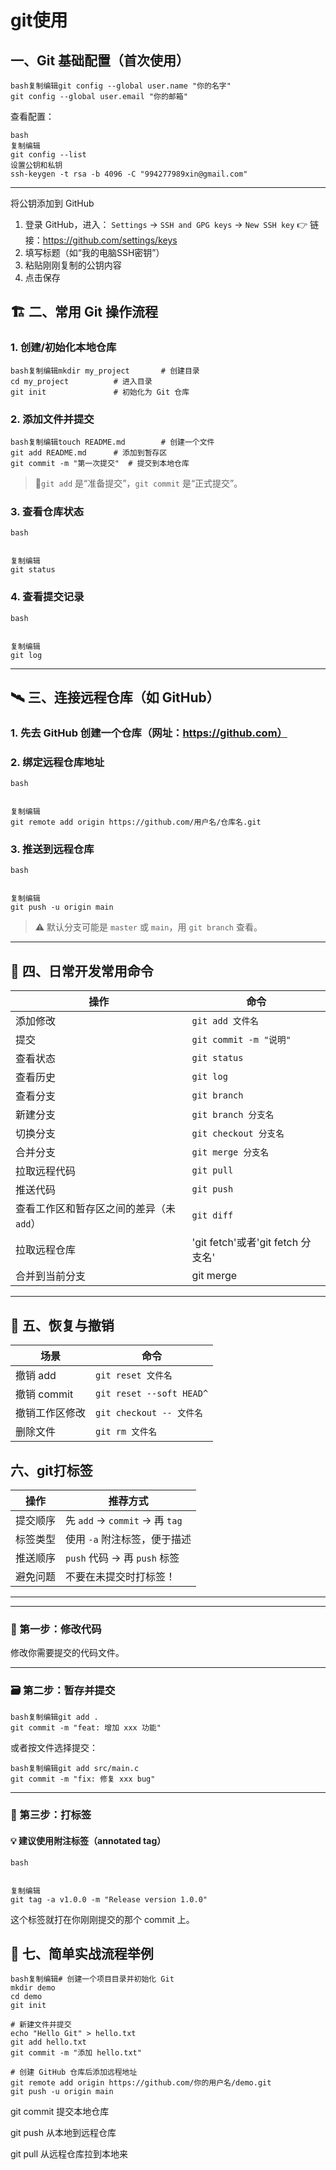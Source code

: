 # git使用

## 一、Git 基础配置（首次使用）

```
bash复制编辑git config --global user.name "你的名字"
git config --global user.email "你的邮箱"
```

查看配置：

```
bash
复制编辑
git config --list
设置公钥和私钥
ssh-keygen -t rsa -b 4096 -C "994277989xin@gmail.com"
```

------

将公钥添加到 GitHub

1. 登录 GitHub，进入：
    `Settings` → `SSH and GPG keys` → `New SSH key`
    👉 链接：https://github.com/settings/keys
2. 填写标题（如“我的电脑SSH密钥”）
3. 粘贴刚刚复制的公钥内容
4. 点击保存





## 🏗️ 二、常用 Git 操作流程

### 1. 创建/初始化本地仓库

```
bash复制编辑mkdir my_project       # 创建目录
cd my_project          # 进入目录
git init               # 初始化为 Git 仓库
```

### 2. 添加文件并提交

```
bash复制编辑touch README.md        # 创建一个文件
git add README.md      # 添加到暂存区
git commit -m "第一次提交"  # 提交到本地仓库
```

> 🔹`git add` 是“准备提交”，`git commit` 是“正式提交”。

### 3. 查看仓库状态

```
bash


复制编辑
git status
```

### 4. 查看提交记录

```
bash


复制编辑
git log
```

------

## 🛰️ 三、连接远程仓库（如 GitHub）

### 1. 先去 GitHub 创建一个仓库（网址：https://github.com）

### 2. 绑定远程仓库地址

```
bash


复制编辑
git remote add origin https://github.com/用户名/仓库名.git
```

### 3. 推送到远程仓库

```
bash


复制编辑
git push -u origin main
```

> ⚠️ 默认分支可能是 `master` 或 `main`，用 `git branch` 查看。

------

## 🔁 四、日常开发常用命令

| 操作                                     | 命令                              |
| ---------------------------------------- | --------------------------------- |
| 添加修改                                 | `git add 文件名`                  |
| 提交                                     | `git commit -m "说明"`            |
| 查看状态                                 | `git status`                      |
| 查看历史                                 | `git log`                         |
| 查看分支                                 | `git branch`                      |
| 新建分支                                 | `git branch 分支名`               |
| 切换分支                                 | `git checkout 分支名`             |
| 合并分支                                 | `git merge 分支名`                |
| 拉取远程代码                             | `git pull`                        |
| 推送代码                                 | `git push`                        |
| 查看工作区和暂存区之间的差异（未 `add`） | `git diff`                        |
| 拉取远程仓库                             | 'git fetch'或者'git fetch 分支名' |
| 合并到当前分支                           | git merge                         |



------

## 🧹 五、恢复与撤销

| 场景           | 命令                     |
| -------------- | ------------------------ |
| 撤销 add       | `git reset 文件名`       |
| 撤销 commit    | `git reset --soft HEAD^` |
| 撤销工作区修改 | `git checkout -- 文件名` |
| 删除文件       | `git rm 文件名`          |

##       六、git打标签

| 操作     | 推荐方式                       |
| -------- | ------------------------------ |
| 提交顺序 | 先 `add` → `commit` → 再 `tag` |
| 标签类型 | 使用 `-a` 附注标签，便于描述   |
| 推送顺序 | `push` 代码 → 再 `push` 标签   |
| 避免问题 | 不要在未提交时打标签！         |

------

------

### 🧱 第一步：修改代码

修改你需要提交的代码文件。

------

### 🗃️ 第二步：暂存并提交

```
bash复制编辑git add .
git commit -m "feat: 增加 xxx 功能"
```

或者按文件选择提交：

```
bash复制编辑git add src/main.c
git commit -m "fix: 修复 xxx bug"
```

------

### 🔖 第三步：打标签

#### 💡 建议使用**附注标签（annotated tag）**

```
bash


复制编辑
git tag -a v1.0.0 -m "Release version 1.0.0"
```

这个标签就打在你刚刚提交的那个 commit 上。

## 🧪 七、简单实战流程举例

```
bash复制编辑# 创建一个项目目录并初始化 Git
mkdir demo
cd demo
git init

# 新建文件并提交
echo "Hello Git" > hello.txt
git add hello.txt 
git commit -m "添加 hello.txt"

# 创建 GitHub 仓库后添加远程地址
git remote add origin https://github.com/你的用户名/demo.git
git push -u origin main
```

git commit 提交本地仓库

git push 从本地到远程仓库

git pull 从远程仓库拉到本地来